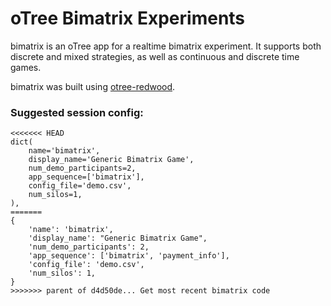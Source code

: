 # oTree Bimatrix Experiments

bimatrix is an oTree app for a realtime bimatrix experiment. It supports both discrete and mixed strategies, as well as continuous and discrete time games.

bimatrix was built using [otree-redwood](https://github.com/Leeps-Lab/otree-redwood).

### Suggested session config:

```
<<<<<<< HEAD
dict(
    name='bimatrix',
    display_name='Generic Bimatrix Game',
    num_demo_participants=2,
    app_sequence=['bimatrix'],
    config_file='demo.csv',
    num_silos=1,
),
=======
{
    'name': 'bimatrix',
    'display_name': "Generic Bimatrix Game",
    'num_demo_participants': 2,
    'app_sequence': ['bimatrix', 'payment_info'],
    'config_file': 'demo.csv',
    'num_silos': 1,
}
>>>>>>> parent of d4d50de... Get most recent bimatrix code
```